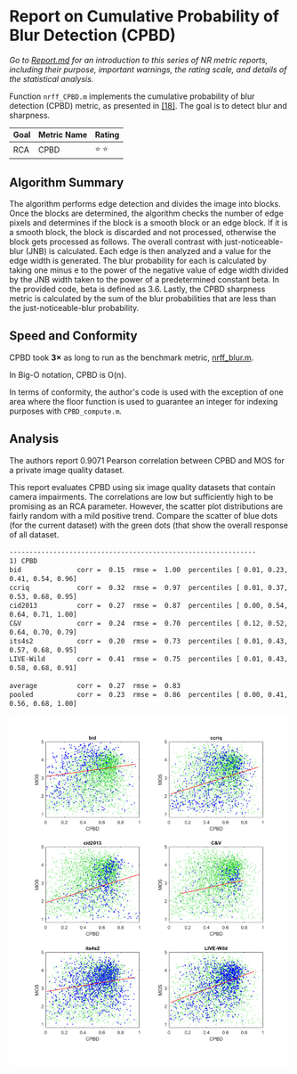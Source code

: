 # Report on Cumulative Probability of Blur Detection (CPBD)

_Go to [Report.md](Report.md) for an introduction to this series of NR metric reports, including their purpose, important warnings, the rating scale, and details of the statistical analysis._ 

Function `nrff_CPBD.m` implements the cumulative probability of blur detection (CPBD) metric, as presented in [[18]](Publications.md). The goal is to detect blur and sharpness.  

Goal | Metric Name|Rating
-----|------------|------
RCA  | CPBD | :star: :star:

## Algorithm Summary
The algorithm performs edge detection and divides the image into blocks. Once the blocks are determined, the algorithm checks the number of edge pixels and determines if the block is a smooth block or an edge block. If it is a smooth block, the block is discarded and not processed, otherwise the block gets processed as follows. The overall contrast with just-noticeable-blur (JNB) is calculated. Each edge is then analyzed and a value for the edge width is generated. The blur probability for each is calculated by taking one minus e to the power of the negative value of edge width divided by the JNB width taken to the power of a predetermined constant beta. In the provided code, beta is defined as 3.6. Lastly, the CPBD sharpness metric is calculated by the sum of the blur probabilities that are less than the just-noticeable-blur probability.

## Speed and Conformity
CPBD took __3×__ as long to run as the benchmark metric, [nrff_blur.m](ReportBlur.md).

In Big-O notation, CPBD is O(n). 

In terms of conformity, the author's code is used with the exception of one area where the floor function is used to guarantee an integer for indexing purposes with `CPBD_compute.m`.

## Analysis
The authors report 0.9071 Pearson correlation between CPBD and MOS for a private image quality dataset. 

This report evaluates CPBD using six image quality datasets that contain camera impairments. The correlations are low but sufficiently high to be promising as an RCA parameter. However, the scatter plot distributions are fairly random with a mild positive trend. Compare the scatter of blue dots (for the current dataset) with the green dots (that show the overall response of all dataset. 
```
--------------------------------------------------------------
1) CPBD
bid              corr =  0.15  rmse =  1.00  percentiles [ 0.01, 0.23, 0.41, 0.54, 0.96]
ccriq            corr =  0.32  rmse =  0.97  percentiles [ 0.01, 0.37, 0.53, 0.68, 0.95]
cid2013          corr =  0.27  rmse =  0.87  percentiles [ 0.00, 0.54, 0.64, 0.71, 1.00]
C&V              corr =  0.24  rmse =  0.70  percentiles [ 0.12, 0.52, 0.64, 0.70, 0.79]
its4s2           corr =  0.20  rmse =  0.73  percentiles [ 0.01, 0.43, 0.57, 0.68, 0.95]
LIVE-Wild        corr =  0.41  rmse =  0.75  percentiles [ 0.01, 0.43, 0.58, 0.68, 0.91]

average          corr =  0.27  rmse =  0.83
pooled           corr =  0.23  rmse =  0.86  percentiles [ 0.00, 0.41, 0.56, 0.68, 1.00]
```
![](images/report_CPBD.png)
